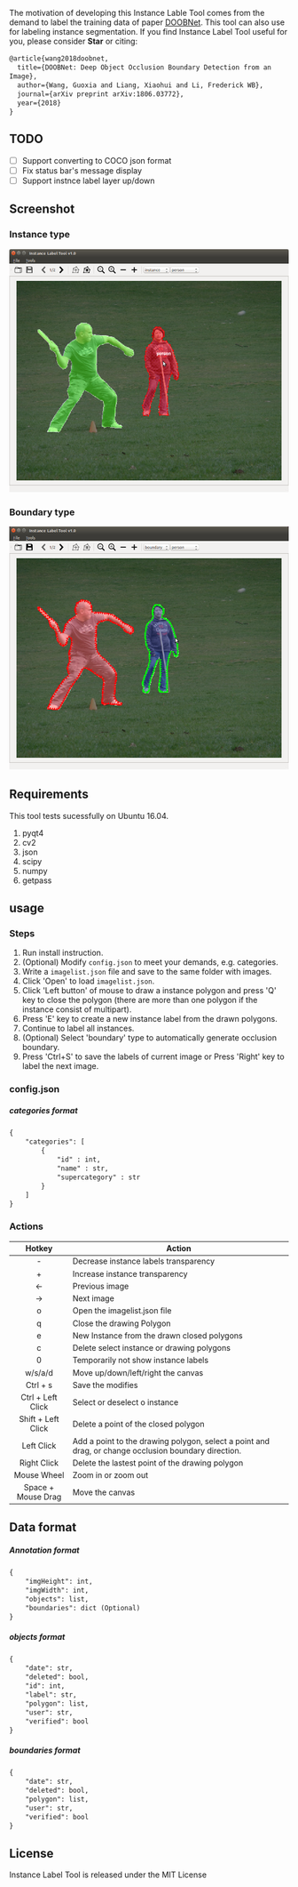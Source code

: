 The motivation of developing this Instance Lable Tool comes from the demand to label the training data of paper [DOOBNet](https://github.com/GuoxiaWang/DOOBNet). This tool can also use for labeling instance segmentation. If you find Instance Label Tool useful for you, please consider **Star** or citing:
```
@article{wang2018doobnet,
  title={DOOBNet: Deep Object Occlusion Boundary Detection from an Image},
  author={Wang, Guoxia and Liang, Xiaohui and Li, Frederick WB},
  journal={arXiv preprint arXiv:1806.03772},
  year={2018}
}
```

## TODO
- [ ] Support converting to COCO json format
- [ ] Fix status bar's message display
- [ ] Support instnce label layer up/down
 
## Screenshot

### Instance type
![Instance type screenshot](./screenshot/instance_screenshot.png)

### Boundary type
![Boundary type screenshot](./screenshot/boundary_screenshot.png)

## Requirements
This tool tests sucessfully on Ubuntu 16.04.

1. pyqt4
2. cv2
3. json
4. scipy
5. numpy
6. getpass

## usage

### Steps
1. Run install instruction.
2. (Optional) Modify `config.json` to meet your demands, e.g. categories.
3. Write a `imagelist.json` file and save to the same folder with images.
4. Click 'Open' to load `imagelist.json`.
5. Click 'Left button' of mouse to draw a instance polygon and press 'Q' key to close the polygon (there are more than one polygon if the instance consist of multipart).
6. Press 'E' key to create a new instance label from the drawn polygons.
7. Continue to label all instances.
8. (Optional) Select 'boundary' type to automatically generate occlusion boundary.
9. Press 'Ctrl+S' to save the labels of current image or Press 'Right' key to label the next image.

### config.json

##### categories format

```
{
	"categories": [
		{
			"id" : int,
			"name" : str,
			"supercategory" : str
		}
	]
}
```

### Actions

|  Hotkey      | Action |
|:-------------:|------|
| - | Decrease instance labels transparency    |
| + | Increase instance transparency    |
| ← | Previous image |
| → | Next image   |
| o | Open the imagelist.json file|
| q | Close the drawing Polygon   |
| e | New Instance from the drawn closed polygons   |
| c | Delete select instance or drawing polygons |
| 0 | Temporarily not show instance labels   |
| w/s/a/d | Move up/down/left/right the canvas   |
| Ctrl + s | Save the modifies|
| Ctrl + Left Click | Select or deselect o instance   |
| Shift + Left Click | Delete a point of the closed polygon   |
| Left Click | Add a point to the drawing polygon, select a point and drag, or change occlusion boundary direction.   |
| Right Click | Delete the lastest point of the drawing polygon   |
| Mouse Wheel | Zoom in or zoom out    |
| Space + Mouse Drag | Move the canvas    |


## Data format

##### Annotation format
```
{
    "imgHeight": int, 
    "imgWidth": int, 
    "objects": list,
    "boundaries": dict (Optional)
}
```

##### objects format
```
{
    "date": str, 
    "deleted": bool, 
    "id": int, 
    "label": str, 
    "polygon": list,
    "user": str, 
    "verified": bool
}
```

##### boundaries format
```
{
    "date": str, 
    "deleted": bool, 
    "polygon": list,
    "user": str, 
    "verified": bool
}
```

## License
Instance Label Tool is released under the MIT License